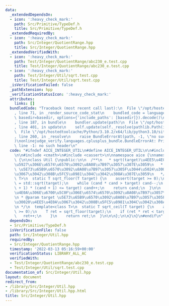 ```yaml
---
data:
  _extendedDependsOn:
  - icon: ':heavy_check_mark:'
    path: Src/Primitive/TypeDef.h
    title: Src/Primitive/TypeDef.h
  _extendedRequiredBy:
  - icon: ':heavy_check_mark:'
    path: Src/Integer/QuotientRange.hpp
    title: Src/Integer/QuotientRange.hpp
  _extendedVerifiedWith:
  - icon: ':heavy_check_mark:'
    path: Test/Integer/QuotientRange/abc230_e.test.cpp
    title: Test/Integer/QuotientRange/abc230_e.test.cpp
  - icon: ':heavy_check_mark:'
    path: Test/Integer/Util/sqrt.test.cpp
    title: Test/Integer/Util/sqrt.test.cpp
  _isVerificationFailed: false
  _pathExtension: hpp
  _verificationStatusIcon: ':heavy_check_mark:'
  attributes:
    links: []
  bundledCode: "Traceback (most recent call last):\n  File \"/opt/hostedtoolcache/Python/3.10.2/x64/lib/python3.10/site-packages/onlinejudge_verify/documentation/build.py\"\
    , line 71, in _render_source_code_stat\n    bundled_code = language.bundle(stat.path,\
    \ basedir=basedir, options={'include_paths': [basedir]}).decode()\n  File \"/opt/hostedtoolcache/Python/3.10.2/x64/lib/python3.10/site-packages/onlinejudge_verify/languages/cplusplus.py\"\
    , line 187, in bundle\n    bundler.update(path)\n  File \"/opt/hostedtoolcache/Python/3.10.2/x64/lib/python3.10/site-packages/onlinejudge_verify/languages/cplusplus_bundle.py\"\
    , line 401, in update\n    self.update(self._resolve(pathlib.Path(included), included_from=path))\n\
    \  File \"/opt/hostedtoolcache/Python/3.10.2/x64/lib/python3.10/site-packages/onlinejudge_verify/languages/cplusplus_bundle.py\"\
    , line 260, in _resolve\n    raise BundleErrorAt(path, -1, \"no such header\"\
    )\nonlinejudge_verify.languages.cplusplus_bundle.BundleErrorAt: Primitive/TypeDef.h:\
    \ line -1: no such header\n"
  code: "#ifndef AICE_INTEGER_UTIL\n#define AICE_INTEGER_UTIL\n\n#include \"Primitive/TypeDef.h\"\
    \n\n#include <cmath>\n#include <cassert>\n\nnamespace aice {\nnamespace integer\
    \ {\n\nclass Util {\npublic:\n\n  /**\n   * sqrt(target)\u4EE5\u4E0B\u306E\u6700\
    \u5927\u306E\u6574\u6570\u3092\u8A08\u7B97\u3057\u307E\u3059\n   * @param target\
    \ \u5E73\u65B9\u6570\u3092\u8A08\u7B97\u3057\u305F\u3044\u5024\u30020\u4EE5\u4E0A\
    \u3067\u3042\u308B\u5FC5\u8981\u304C\u3042\u308A\u307E\u3059\n   */\n  template<class\
    \ T>\n  static T sqrt_floor(T target) {\n    assert(target >= 0);\n    T cand\
    \ = std::sqrt(target);\n    while (cand * cand > target) cand--;\n    while ((cand\
    \ + 1) * (cand + 1) <= target) cand++;\n    return cand;\n  }\n\n  /**\n * sqrt(target)\u4EE5\
    \u4E0A\u306E\u6700\u5C0F\u306E\u6574\u6570\u3092\u8A08\u7B97\u3057\u307E\u3059\
    \n * @param target \u5E73\u65B9\u6570\u3092\u8A08\u7B97\u3057\u305F\u3044\u5024\
    \u30020\u4EE5\u4E0A\u3067\u3042\u308B\u5FC5\u8981\u304C\u3042\u308A\u307E\u3059\
    \n */\n  template<class T>\n  static T sqrt_ceil(T target) {\n    assert(target\
    \ >= 0);\n    T ret = sqrt_floor(target);\n    if (ret * ret < target) {\n   \
    \   ret++;\n    }\n    return ret;\n  }\n\n\n};\n\n}\n}\n#endif\n"
  dependsOn:
  - Src/Primitive/TypeDef.h
  isVerificationFile: false
  path: Src/Integer/Util.hpp
  requiredBy:
  - Src/Integer/QuotientRange.hpp
  timestamp: '2022-03-13 05:16:59+00:00'
  verificationStatus: LIBRARY_ALL_AC
  verifiedWith:
  - Test/Integer/QuotientRange/abc230_e.test.cpp
  - Test/Integer/Util/sqrt.test.cpp
documentation_of: Src/Integer/Util.hpp
layout: document
redirect_from:
- /library/Src/Integer/Util.hpp
- /library/Src/Integer/Util.hpp.html
title: Src/Integer/Util.hpp
---
```

